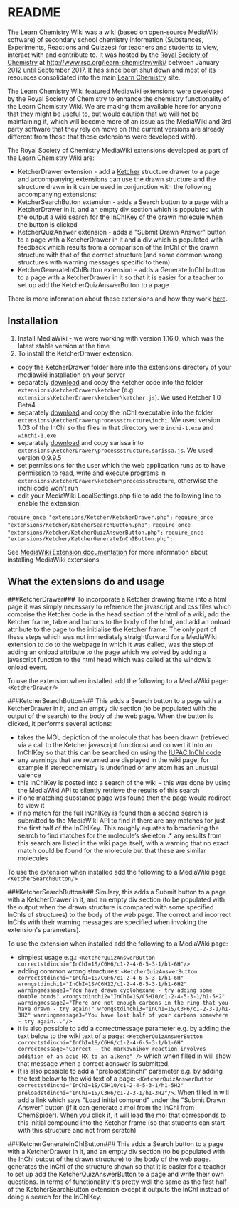 # README #
The Learn Chemistry Wiki was a wiki (based on open-source MediaWiki software) of secondary school chemistry information (Substances, Experiments, Reactions and Quizzes) for teachers and students to view, interact with and contribute to. It was hosted by the [Royal Society of Chemistry](http://www.rsc.org/) at http://www.rsc.org/learn-chemistry/wiki/ between January 2012 until September 2017. It has since been shut down and most of its resources consolidated into the main [Learn Chemistry](http://www.rsc.org/learn-chemistry) site. 

The Learn Chemistry Wiki featured Mediawiki extensions were developed by the Royal Society of Chemistry to enhance the chemistry functionality of the Learn Chemistry Wiki. We are making them available here for anyone that they might be useful to, but would caution that we will not be maintaining it, which will become more of an issue as the MediaWiki and 3rd party software that they rely on move on (the current versions are already different from those that these extensions were developed with). 

The Royal Society of Chemistry MediaWiki extensions developed as part of the Learn Chemistry Wiki are:


* KetcherDrawer extension - add a [Ketcher](http://lifescience.opensource.epam.com/ketcher/) structure drawer to a page and accompanying extensions can use the drawn structure and the structure drawn in it can be used in conjunction with the following accompanying extensions:
* KetcherSearchButton extension - adds a Search button to a page with a KetcherDrawer in it, and an empty div section which is populated with the output a wiki search for the InChIKey of the drawn molecule when the button is clicked
* KetcherQuizAnswer extension - adds a "Submit Drawn Answer" button to a page with a KetcherDrawer in it and a div which is populated with feedback which results from a comparison of the InChI of the drawn structure with that of the correct structure (and some common wrong structures with warning messages specific to them)
* KetcherGenerateInChIButton extension - adds a Generate InChI button to a page with a KetcherDrawer in it so that it is easier for a teacher to set up add the KetcherQuizAnswerButton to a page

There is more information about these extensions and how they work [here](http://www.sciencedirect.com/science/article/pii/B9781907568978500035). 

## Installation ##
1. Install MediaWiki - we were working with version 1.16.0, which was the latest stable version at the time
2. To install the KetcherDrawer extension:

 * copy the KetcherDrawer folder here into the extensions directory of your mediawiki installation on your server
 * separately [download](http://lifescience.opensource.epam.com/ketcher/) and copy the Ketcher code into the folder ```extensions\KetcherDrawer\ketcher``` (e.g. ```extensions\KetcherDrawer\ketcher\ketcher.js```). We used Ketcher 1.0 Beta4
 * separately [download](https://iupac.org/who-we-are/divisions/division-details/inchi/) and copy the InChI executable into the folder ```extensions\KetcherDrawer\processstructure\inchi```. We used version 1.03 of the InChI so the files in that directory were ```inchi-1.exe``` and ```winchi-1.exe```
 * separately [download](https://sourceforge.net/projects/sarissa/) and copy sarissa into ```extensions\KetcherDrawer\processstructure.sarissa.js```. We used version 0.9.9.5
 * set permissions for the user which the web application runs as to have permission to read, write and execute programs in ```extensions\KetcherDrawer\ketcher\processstructure```, otherwise the inchi code won't run
 * edit your MediaWiki LocalSettings.php file to add the following line to enable the extension: 

```require_once "extensions/Ketcher/KetcherDrawer.php";```
```require_once "extensions/Ketcher/KetcherSearchButton.php";```
```require_once "extensions/Ketcher/KetcherQuizAnswerButton.php";```
```require_once "extensions/Ketcher/KetcherGenerateInChIButton.php";```

See [MediaWiki Extension documentation](https://www.mediawiki.org/wiki/Extensions_FAQ) for more information about installing MediaWiki extensions
## What the extensions do and usage ##
###KetcherDrawer###
To incorporate a Ketcher drawing frame into a html page it was simply necessary to reference the javascript and css files which comprise the Ketcher code in the head section of the html of a wiki, add the Ketcher frame, table and buttons to the body of the html, and add an onload attribute to the page to the initialise the Ketcher frame. The only part of these steps which was not immediately straightforward for a MediaWiki extension to do to the webpage in which it was called, was the step of adding an onload attribute to the page which we solved by adding a javascript function to the html head which was called at the window’s onload event.

To use the extension when installed add the following to a MediaWiki page:
```<KetcherDrawer/>```

###KetcherSearchButton###
This adds a Search button to a page with a KetcherDrawer in it, and an empty div section (to be populated with the output of the search) to the body of the web page. When the button is clicked, it performs several actions:

* takes the MOL depiction of the molecule that has been drawn (retrieved via a call to the Ketcher javascript functions) and convert it into an InChIKey so that this can be searched on using the [IUPAC InChI code](https://iupac.org/who-we-are/divisions/division-details/inchi/ "IUPAC InChI code") 
* any warnings that are returned are displayed in the wiki page, for example if stereochemistry is undefined or any atom has an unusual valence
* this InChIKey is posted into a search of the wiki – this was done by using the MediaWiki API to silently retrieve the results of this search
* if one matching substance page was found then the page would redirect to view it
* if no match for the full InChIKey is found then a second search is submitted to the MediaWiki API to find if there are any matches for just the first half of the InChIKey. This roughly equates to broadening the search to find matches for the molecule’s skeleton
.* any results from this search are listed in the wiki page itself, with a warning that no exact match could be found for the molecule but that these are similar molecules

To use the extension when installed add the following to a MediaWiki page 
```<KetcherSearchButton/>```

###KetcherSearchButton###
Similary, this adds a Submit button to a page with a KetcherDrawer in it, and an empty div section (to be populated with the output when the drawn structure is compared with some specified InChIs of structures) to the body of the web page. The correct and incorrect InChIs with their warning messages are specified when invoking the extension's parameters).
 
To use the extension when installed add the following to a MediaWiki page:

* simplest usage e.g.: ```<KetcherQuizAnswerButton correctstdinchi="InChI=1S/C6H6/c1-2-4-6-5-3-1/h1-6H"/>```
* adding common wrong structures: ```<KetcherQuizAnswerButton correctstdinchi="InChI=1S/C6H6/c1-2-4-6-5-3-1/h1-6H" wrongstdinchi1="InChI=1S/C6H12/c1-2-4-6-5-3-1/h1-6H2" warningmessage1="You have drawn cyclohexane - try adding some double bonds" wrongstdinchi2="InChI=1S/C5H10/c1-2-4-5-3-1/h1-5H2" warningmessage2="There are not enough carbons in the ring that you have drawn - try again!" wrongstdinchi3="InChI=1S/C3H6/c1-2-3-1/h1-3H2" warningmessage3="You have lost half of your carbons somewhere - try again..."/>```
* it is also possible to add a correctmessage parameter e.g. by adding the text below to the wiki text of a page: ```<KetcherQuizAnswerButton correctstdinchi="InChI=1S/C6H6/c1-2-4-6-5-3-1/h1-6H" correctmessage="Correct – the markovnikov reaction involves addition of an acid HX to an alkene" />``` which when filled in will show that message when a correct acnswer is submitted.
* It is also possible to add a "preloadstdinchi" parameter e.g. by adding the text below to the wiki text of a page: ```<KetcherQuizAnswerButton correctstdinchi="InChI=1S/C5H10/c1-2-4-5-3-1/h1-5H2" preloadstdinchi="InChI=1S/C3H6/c1-2-3-1/h1-3H2"/>```. When filled in will add a link which says "Load initial compund" under the "Submit Drawn Answer" button (if it can generate a mol from the InChI from ChemSpider). When you click it, it will load the mol that corresponds to this initial compound into the Ketcher frame (so that students can start with this structure and not from scratch)

###KetcherGenerateInChIButton###
This adds a Search button to a page with a KetcherDrawer in it, and an empty div section (to be populated with the InChI output of the drawn structure) to the body of the web page. generates the InChI of the structure shown so that it is easier for a teacher to set up add the KetcherQuizAnswerButton to a page and write their own questions. In terms of functionality it's pretty well the same as the first half of the KetcherSearchButton extension except it outputs the InChI instead of doing a search for the InChIKey.

